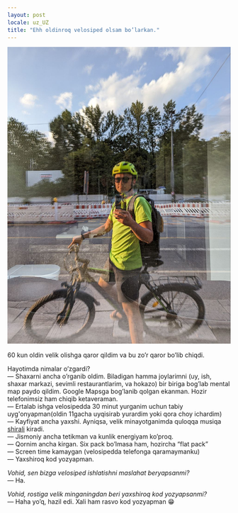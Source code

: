 ```yaml
---
layout: post
locale: uz_UZ
title: "Ehh oldinroq velosiped olsam bo’larkan."
---
```


![bike-and-me](/assets/bike-and-me.jpg)

60 kun oldin velik olishga qaror qildim va bu zo’r qaror bo’lib chiqdi.

Hayotimda nimalar o’zgardi?\
— Shaxarni ancha o’rganib oldim. Biladigan hamma joylarimni (uy, ish, shaxar markazi, sevimli restaurantlarim, va hokazo) bir biriga bog’lab mental map paydo qildim. Google Mapsga bog’lanib qolgan ekanman. Hozir telefonimsiz ham chiqib ketaveraman.\
— Ertalab ishga velosipedda 30 minut yurganim uchun tabiy uyg'onyapman(oldin 11gacha uyqisirab yurardim yoki qora choy ichardim)\
— Kayfiyat ancha yaxshi. Ayniqsa, velik minayotganimda quloqqa musiqa [shirali](https://youtube.com/watch?v=-sehPIdchoM) kiradi.\
— Jismoniy ancha tetikman va kunlik energiyam ko’proq.\
— Qornim ancha kirgan. Six pack bo’lmasa ham, hozircha “flat pack”\
— Screen time kamaygan (velosipedda telefonga qaramaymanku)\
— Yaxshiroq kod yozyapman.

_Vohid, sen bizga velosiped ishlatishni maslahat beryapsanmi?_\
— Ha.

_Vohid, rostiga velik minganingdan beri yaxshiroq kod yozyapsanmi?_\
— Haha yo’q, hazil edi. Xali ham rasvo kod yozyapman 😁